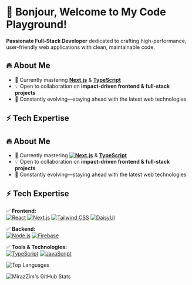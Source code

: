 # 🌟 Bonjour, Welcome to My Code Playground!  

**Passionate Full-Stack Developer** dedicated to crafting high-performance, user-friendly web applications with clean, maintainable code.

## 🔥 About Me
- 🌱 Currently mastering **[Next.js](https://nextjs.org/)** & **[TypeScript](https://www.typescriptlang.org/)**
- 💡 Open to collaboration on **impact-driven frontend & full-stack projects**
- 🎯 Constantly evolving—staying ahead with the latest web technologies

## ⚡ Tech Expertise  

## 🔥 About Me
- 🌱 Currently mastering **[![Next.js](https://img.shields.io/badge/Next.js-000000?style=for-the-badge&logo=next.js&logoColor=white)](https://nextjs.org/)** & **[TypeScript](https://www.typescriptlang.org/)**
- 💡 Open to collaboration on **impact-driven frontend & full-stack projects**
- 🎯 Constantly evolving—staying ahead with the latest web technologies

## ⚡ Tech Expertise  
✅ **Frontend:**  
[![React](https://img.shields.io/badge/React-20232A?style=for-the-badge&logo=react&logoColor=61DAFB)](https://react.dev/)  [![Next.js](https://img.shields.io/badge/Next.js-000000?style=for-the-badge&logo=next.js&logoColor=white)](https://nextjs.org/)  [![Tailwind CSS](https://img.shields.io/badge/Tailwind%20CSS-06B6D4?style=for-the-badge&logo=tailwindcss&logoColor=white)](https://tailwindcss.com/)  [![DaisyUI](https://img.shields.io/badge/DaisyUI-FFDD40?style=for-the-badge&logo=daisyui&logoColor=black)](https://daisyui.com/)  

✅ **Backend:**  
[![Node.js](https://img.shields.io/badge/Node.js-43853D?style=for-the-badge&logo=node.js&logoColor=white)](https://nodejs.org/)  [![Firebase](https://img.shields.io/badge/Firebase-FFCA28?style=for-the-badge&logo=firebase&logoColor=black)](https://firebase.google.com/)  

✅ **Tools & Technologies:**  
[![TypeScript](https://img.shields.io/badge/TypeScript-3178C6?style=for-the-badge&logo=typescript&logoColor=white)](https://www.typescriptlang.org/)  [![JavaScript](https://img.shields.io/badge/JavaScript-F7DF1E?style=for-the-badge&logo=javascript&logoColor=black)](https://developer.mozilla.org/en-US/docs/Web/JavaScript)  







![Top Languages](https://github-readme-stats.vercel.app/api/top-langs/?username=MirazZim&layout=compact&theme=tokyonight)


![MirazZim's GitHub Stats](https://github-readme-stats.vercel.app/api?username=MirazZim&show_icons=true&theme=radical) 


